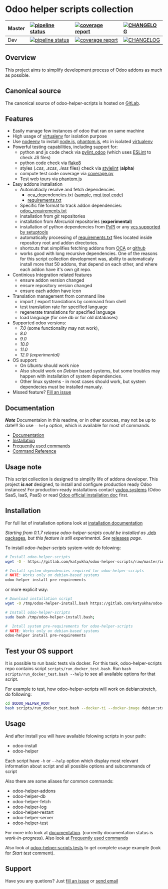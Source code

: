 # Odoo helper scripts collection

| Master        | [![pipeline status](https://gitlab.com/katyukha/odoo-helper-scripts/badges/master/pipeline.svg)](https://gitlab.com/katyukha/odoo-helper-scripts/commits/master) |  [![coverage report](https://gitlab.com/katyukha/odoo-helper-scripts/badges/master/coverage.svg)](https://gitlab.com/katyukha/odoo-helper-scripts/commits/master)| [![CHANGELOG](https://img.shields.io/badge/CHANGELOG-master-brightgreen.svg)](https://gitlab.com/katyukha/odoo-helper-scripts/blob/master/CHANGELOG.md)              |
| ------------- |:---------------|:--------------|:------------|
| Dev           | [![pipeline status](https://gitlab.com/katyukha/odoo-helper-scripts/badges/dev/pipeline.svg)](https://gitlab.com/katyukha/odoo-helper-scripts/commits/dev) | [![coverage report](https://gitlab.com/katyukha/odoo-helper-scripts/badges/dev/coverage.svg)](https://gitlab.com/katyukha/odoo-helper-scripts/commits/dev) | [![CHANGELOG](https://img.shields.io/badge/CHANGELOG-dev-yellow.svg)](https://gitlab.com/katyukha/odoo-helper-scripts/blob/dev/CHANGELOG.md) |

## Overview

This project aims to simplify development process of Odoo addons as much as possible.

## Canonical source

The canonical source of odoo-helper-scripts is hosted on [GitLab](https://gitlab.com/katyukha/odoo-helper-scripts).

## Features

- Easily manage few instances of odoo that ran on same machine
- High usage of [virtualenv](https://virtualenv.pypa.io/en/stable/) for isolation purpose
- Use [nodeenv](https://pypi.python.org/pypi/nodeenv) to install [node.js](https://nodejs.org/en/), [phantom.js](http://phantomjs.org/), etc in isolated [virtualenv](https://virtualenv.pypa.io/en/stable/)
- Powerful testing capabilities, including support for:
    - python and js code check via [pylint\_odoo](https://pypi.python.org/pypi/pylint-odoo) (which uses [ESLint](https://eslint.org/) to check JS files)
    - python code check via [flake8](https://pypi.python.org/pypi/flake8)
    - styles (*.css*, *.scss*, *.less* files) check via [stylelint](https://stylelint.io/)  (**alpha**)
    - compute test code coverage via [coverage.py](https://coverage.readthedocs.io)
    - Test web tours via [phantom.js](http://phantomjs.org/)
- Easy addons installation
    - Automatiacly resolve and fetch dependencies
        - oca\_dependencies.txt ([sample](https://github.com/OCA/maintainer-quality-tools/blob/master/sample_files/oca_dependencies.txt), [mqt tool code](https://github.com/OCA/maintainer-quality-tools/blob/master/sample_files/oca_dependencies.txt))
        - [requirements.txt](https://pip.readthedocs.io/en/stable/user_guide/#requirements-files)
    - Specific file format to track addon dependencies: [odoo\_requirements.txt](https://katyukha.gitlab.io/odoo-helper-scripts/odoo-requirements-txt/)
    - installation from *git* repositories
    - installation from *Mercurial* repositories (**experimental**)
    - installation of python dependencies from [PyPI](pypi.python.org/pypi) or any [vcs supported by setuptools](https://setuptools.readthedocs.io/en/latest/setuptools.html?highlight=develop%20mode#dependencies-that-aren-t-in-pypi)
    - automatically processing of [requirements.txt](https://pip.pypa.io/en/stable/user_guide/#requirements-files) files located inside repository root and addon directories.
    - shortcuts that simplifies fetching addons from [OCA](https://github.com/OCA) or [github](https://github.com)
    - works good with long recursive dependencies.
      One of the reasons for this script collection development was,
      ability to automaticaly install more that 50 addons,
      that depend on each other, and where each addon have it's own git repo.
- Continious Integration related features
    - ensure addon version changed
    - ensure repository version changed
    - ensure each addon have icon
- Translation management from command line
    - import / export translations by command from shell
    - test translation rate for specified language
    - regenerate translations for specified language
    - load language (for one db or for old databases)
- Supported odoo versions:
    - *7.0* (some functionality may not work),
    - *8.0*
    - *9.0*
    - *10.0*
    - *11.0*
    - *12.0 (experimental)*
- OS support:
    - On *Ubuntu* should work nice
    - Also should work on *Debian* based systems, but some troubles may happen with installation of system dependencies.
    - Other linux systems - in most cases should work, but system dependecies must be installed manualy.
- Missed feature? [Fill an issue](https://gitlab.com/katyukha/odoo-helper-scripts/issues/new)


## Documentation

***Note*** Documentaion in this readme, or in other sources, may not be up to date!!!
So use ``--help`` option, which is available for most of commands.

- [Documentation](https://katyukha.gitlab.io/odoo-helper-scripts/)
- [Installation](https://katyukha.gitlab.io/odoo-helper-scripts/installation/)
- [Frequently used commands](https://katyukha.gitlab.io/odoo-helper-scripts/frequently-used-commands/)
- [Command Reference](https://katyukha.gitlab.io/odoo-helper-scripts/command-reference/)


## Usage note

This script collection is designed to simplify life of addons developer.
This project ***is not*** designed, to install and configure production ready Odoo instances!
For production-ready installations contact [yodoo.systems](https://yodoo.systems) (Odoo SaaS, IaaS, PaaS)
or read [Odoo official installation doc](https://www.odoo.com/documentation/12.0/setup/install.html) first.


## Installation

For full list of installation options look at [installation documentation](https://katyukha.gitlab.io/odoo-helper-scripts/installation/)

*Starting from 0.1.7 release odoo-helper-scripts could be installed as* [.deb packages](https://katyukha.gitlab.io/odoo-helper-scripts/installation#install-as-deb-package)*,
but this feature is still experimental. See* [releases](https://gitlab.com/katyukha/odoo-helper-scripts/tags) *page.*

To install *odoo-helper-scripts* system-wide do folowing:

```bash
# Install odoo-helper-scripts
wget -O - https://gitlab.com/katyukha/odoo-helper-scripts/raw/master/install-system.bash | sudo bash -s

# Install system dependencies required for odoo-helper-scripts
# NOTE: Works only on debian-based systems
odoo-helper install pre-requirements
```

or more explicit way:

```bash
# Download installation script
wget -O /tmp/odoo-helper-install.bash https://gitlab.com/katyukha/odoo-helper-scripts/raw/master/install-system.bash;

# Install odoo-helper-scripts
sudo bash /tmp/odoo-helper-install.bash;

#  Intall system pre-requirements for odoo-helper-scripts
# NOTE: Works only on debian-based systems
odoo-helper install pre-requirements
```

## Test your OS support

It is possible to run basic tests via docker.
For this task, odoo-helper-scripts repo contains script `scripts/run_docker_test.bash`.
Run `bash scripts/run_docker_test.bash --help` to see all available options for that script.

For example to test, how odoo-helper-scripts will work on debian:stretch, do following:

```bash
cd $ODOO_HELPER_ROOT
bash scripts/run_docker_test.bash --docker-ti --docker-image debian:stretch
```


## Usage

And after install you will have available folowing scripts in your path:

- odoo-install
- odoo-helper

Each script have `-h` or `--help` option which display most relevant information
about script and all possible options and subcommands of script

Also there are some aliases for common commands:

- odoo-helper-addons
- odoo-helper-db
- odoo-helper-fetch
- odoo-helper-log
- odoo-helper-restart
- odoo-helper-server
- odoo-helper-test

For more info look at [documentation](https://katyukha.gitlab.io/odoo-helper-scripts/). (currently documentation status is *work-in-progress*).
Also look at [Frequently used commands](https://katyukha.gitlab.io/odoo-helper-scripts/frequently-used-commands/)

Also look at [odoo-helper-scripts tests](./tests/test.bash) to get complete usage example (look for *Start test* comment).

## Support

Have you any quetions? Just [fill an issue](https://gitlab.com/katyukha/odoo-helper-scripts/issues/new) or [send email](mailto:incoming+katyukha/odoo-helper-scripts@incoming.gitlab.com)
